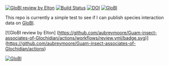[![GloBI review by Elton](https://github.com/globalbioticinteractions/template-dataset/actions/workflows/review.yml/badge.svg)](https://github.com/globalbioticinteractions/template-dataset/actions) [![Build Status](https://app.travis-ci.com/globalbioticinteractions/template-dataset.svg)](https://app.travis-ci.com/globalbioticinteractions/template-dataset) [![DOI](https://zenodo.org/badge/26293374.svg)](https://zenodo.org/badge/latestdoi/26293374) [![GloBI](https://api.globalbioticinteractions.org/interaction.svg?accordingTo=globi:globalbioticinteractions/template-dataset)](https://globalbioticinteractions.org/?accordingTo=globi:globalbioticinteractions/template-dataset) 

This repo is currently a simple test to see if I can publish species interaction data on [GloBI](http://globalbioticinteractions.org).

[![GloBI review by Elton]
(https://github.com/aubreymoore/Guam-insect-associates-of-Glochidian/actions/workflows/review.yml/badge.svg)]
(https://github.com/aubreymoore/Guam-insect-associates-of-Glochidian/actions)




[![GloBI](https://api.globalbioticinteractions.org/interaction.svg?accordingTo=github:aubreymoore/Guam-insect-associates-of-Glochidion)](https://globalbioticinteractions.org/?accordingTo=github:aubreymoore/Guam-insect-associates-of-Glochidion)
